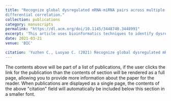```yaml
---
title: "Recognize global dysregulated mRNA-miRNA pairs across multiple cancer types using 
differential correlation."
collection: publications
category: manuscripts
permalink: "https://dl.acm.org/doi/10.1145/3448748.3448991"
excerpt: 'This article uses bioinformatics techniques to identify dysregulated mRNA-miRNA pairs in various cancers.'
date: 2021-03-21
venue: 'BIC'

citation: 'Yuzhen C., Luoyao C. (2021) Recognize global dysregulated mRNA-miRNA pairs across multiple cancer types using differential correlation. BIC 2021 (DOI: 10.1145/3448748.3448991)'
---
```

The contents above will be part of a list of publications, if the user clicks the link for the publication than the contents of section will be rendered as a full page, allowing you to provide more information about the paper for the reader. When publications are displayed as a single page, the contents of the above "citation" field will automatically be included below this section in a smaller font.
